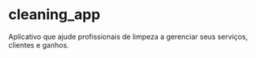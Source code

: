 # cleaning_app
Aplicativo que ajude profissionais de limpeza a gerenciar seus serviços, clientes e ganhos.
